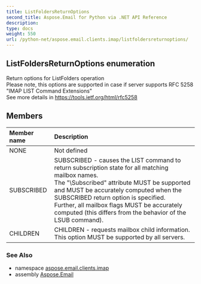 ```yaml
---
title: ListFoldersReturnOptions
second_title: Aspose.Email for Python via .NET API Reference
description: 
type: docs
weight: 550
url: /python-net/aspose.email.clients.imap/listfoldersreturnoptions/
---
```


## ListFoldersReturnOptions enumeration

Return options for ListFolders operation<br/>            Please note, this options are supported in case if server supports RFC 5258 "IMAP LIST Command Extensions"<br/>            See more details in https://tools.ietf.org/html/rfc5258

## Members
| Member name | Description |
| :- | :- |
|NONE|Not defined|
|SUBSCRIBED|SUBSCRIBED -  causes the LIST command to return subscription state for all matching mailbox names.  <br/>            The "\Subscribed" attribute MUST be supported and MUST be accurately computed when the SUBSCRIBED return option is specified.  <br/>            Further, all mailbox flags MUST be accurately computed (this differs from the behavior of the LSUB command).|
|CHILDREN|CHILDREN -  requests mailbox child information. This option MUST be supported by all servers.|

### See Also

* namespace [aspose.email.clients.imap](/email/python-net/aspose.email.clients.imap/)
* assembly [Aspose.Email](/email/python-net/)

